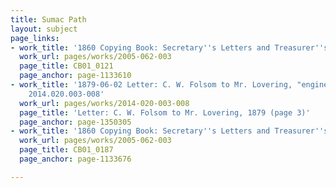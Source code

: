 ```yaml
---
title: Sumac Path
layout: subject
page_links:
- work_title: '1860 Copying Book: Secretary''s Letters and Treasurer''s Letters, 2005.062.003  '
  work_url: pages/works/2005-062-003
  page_title: CB01_0121
  page_anchor: page-1133610
- work_title: '1879-06-02 Letter: C. W. Folsom to Mr. Lovering, "engineering scheme,"
    2014.020.003-008'
  work_url: pages/works/2014-020-003-008
  page_title: 'Letter: C. W. Folsom to Mr. Lovering, 1879 (page 3)'
  page_anchor: page-1350305
- work_title: '1860 Copying Book: Secretary''s Letters and Treasurer''s Letters, 2005.062.003  '
  work_url: pages/works/2005-062-003
  page_title: CB01_0187
  page_anchor: page-1133676

---
```

